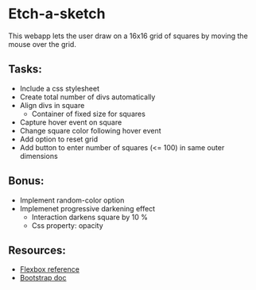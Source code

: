 # Etch-a-sketch

This webapp lets the user draw on a 16x16 grid of squares by moving the mouse over the grid.

## Tasks:
- Include a css stylesheet
- Create total number of divs automatically
- Align divs in square
    - Container of fixed size for squares
- Capture hover event on square
- Change square color following hover event
- Add option to reset grid
- Add button to enter number of squares (<= 100) in same outer dimensions

## Bonus:
- Implement random-color option
- Implemenet progressive darkening effect
    - Interaction darkens square by 10 %
    - Css property: opacity

## Resources:
- [Flexbox reference](https://css-tricks.com/snippets/css/a-guide-to-flexbox/)
- [Bootstrap doc](https://getbootstrap.com/docs/5.3/getting-started/introduction/)